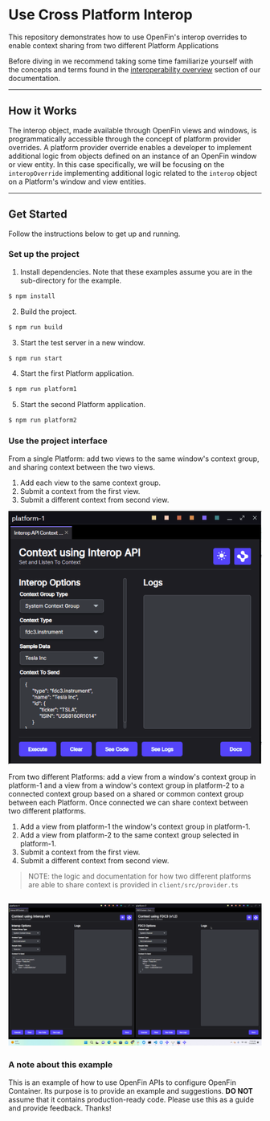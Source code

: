 # Use Cross Platform Interop

This repository demonstrates how to use OpenFin's interop overrides to enable context sharing from two different Platform Applications

Before diving in we recommend taking some time familiarize yourself with the concepts and terms found in the [interoperability overview](https://developers.openfin.co/of-docs/docs/interoperability-overview) section of our documentation. 

---

## How it Works

The interop object, made available through OpenFin views and windows, is programmatically accessible through the concept of platform provider overrides. A platform provider override enables a developer to implement additional logic from objects defined on an instance of an OpenFin window or view entity. In this case specifically, we will be focusing on the `interopOverride` implementing additional logic related to the `interop` object on a Platform's window and view entities. 

---

## Get Started

Follow the instructions below to get up and running.

### Set up the project

1. Install dependencies. Note that these examples assume you are in the sub-directory for the example.

```bash
$ npm install
```

2. Build the project.

```bash
$ npm run build
```

3. Start the test server in a new window.

```bash
$ npm run start
```

4. Start the first Platform application.

```bash
$ npm run platform1
```
5. Start the second Platform application.

```bash
$ npm run platform2
```

### Use the project interface

From a single Platform: add two views to the same window's context group, and sharing context between the two views. 

1. Add each view to the same context group.
2. Submit a context from the first view.
3. Submit a different context from second view.

![single platform context sharing](../assets/single-platform-context-sharing.gif)

From two different Platforms: add a view from a window's context group in platform-1 and a view from a window's context group in platform-2 to a connected context group based on a shared or common context group between each Platform. Once connected we can share context between two different platforms.

1. Add a view from platform-1 the window's context group in platform-1. 
2. Add a view from platform-2 to the same context group selected in platform-1. 
3. Submit a context from the first view.
4. Submit a different context from second view.

> NOTE: the logic and documentation for how two different platforms are able to share context is provided in `client/src/provider.ts`

![multi platform context sharing](../assets/multi-platform-context-sharing.gif)
---

### A note about this example

This is an example of how to use OpenFin APIs to configure OpenFin Container. Its purpose is to provide an example and suggestions. **DO NOT** assume that it contains production-ready code. Please use this as a guide and provide feedback. Thanks!
